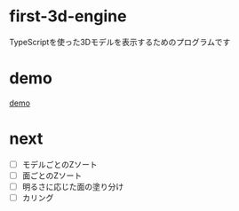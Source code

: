 # first-3d-engine
TypeScriptを使った3Dモデルを表示するためのプログラムです

# demo
[demo](https://naoki-tomita.github.io/first-3d-engine/)

# next
- [ ] モデルごとのZソート
- [ ] 面ごとのZソート
- [ ] 明るさに応じた面の塗り分け
- [ ] カリング